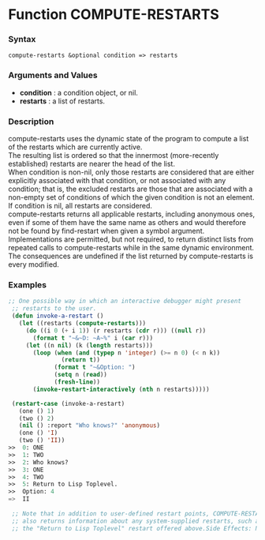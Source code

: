 <!-- Generated on 05/10/2020 by https://github.com/anto2oo/clhs-evolved -->

# Function COMPUTE-RESTARTS

### Syntax
`compute-restarts &optional condition => restarts`  


### Arguments and Values
- **condition** : a condition object, or nil.   
- **restarts** : a list of restarts.   


### Description
compute-restarts uses the dynamic state of the program to compute a list of the restarts which are currently active.  
The resulting list is ordered so that the innermost (more-recently established) restarts are nearer the head of the list.  
 When condition is non-nil, only those restarts are considered that are either explicitly associated with that condition, or not associated with any condition; that is, the excluded restarts are those that are associated with a non-empty set of conditions of which the given condition is not an element. If condition is nil, all restarts are considered.  
compute-restarts returns all applicable restarts, including anonymous ones, even if some of them have the same name as others and would therefore not be found by find-restart when given a symbol argument.  
Implementations are permitted, but not required, to return distinct lists from repeated calls to compute-restarts while in the same dynamic environment. The consequences are undefined if the list returned by compute-restarts is every modified.



### Examples
```lisp 
;; One possible way in which an interactive debugger might present
 ;; restarts to the user.
 (defun invoke-a-restart ()
   (let ((restarts (compute-restarts)))
     (do ((i 0 (+ i 1)) (r restarts (cdr r))) ((null r))
       (format t "~&~D: ~A~%" i (car r)))
     (let ((n nil) (k (length restarts)))
       (loop (when (and (typep n 'integer) (>= n 0) (< n k))
               (return t))
             (format t "~&Option: ")
             (setq n (read))
             (fresh-line))
       (invoke-restart-interactively (nth n restarts)))))

 (restart-case (invoke-a-restart)
   (one () 1)
   (two () 2)
   (nil () :report "Who knows?" 'anonymous)
   (one () 'I)
   (two () 'II))
>>  0: ONE
>>  1: TWO
>>  2: Who knows?
>>  3: ONE
>>  4: TWO
>>  5: Return to Lisp Toplevel.
>>  Option: 4
=>  II
 
 ;; Note that in addition to user-defined restart points, COMPUTE-RESTARTS
 ;; also returns information about any system-supplied restarts, such as
 ;; the "Return to Lisp Toplevel" restart offered above.Side Effects: None.
```
